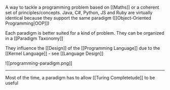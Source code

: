 A way to tackle a programming problem based on [[Maths]] or a coherent set of principles/concepts. Java, C#, Python, JS and Ruby are virtually identical because they support the same paradigm ([[Object-Oriented Programming|OOP]])

Each paradigm is better suited for a kind of problem. They can be organized in a [[Paradigm Taxonomy]]

They influence the [[Design]] of the [[Programming Language]] due to the [[Kernel Language]] - see [[Language Design]]

![[programming-paradigm.png]]

---

Most of the time, a paradigm has to allow [[Turing Completetude]] to be useful
